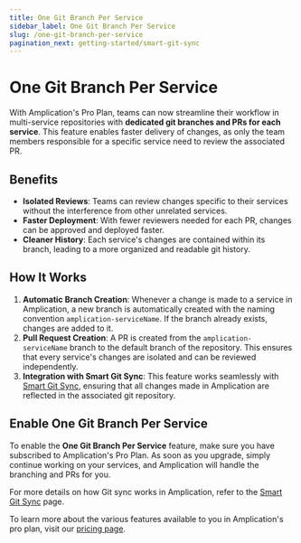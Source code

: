 ```yaml
---
title: One Git Branch Per Service
sidebar_label: One Git Branch Per Service
slug: /one-git-branch-per-service
pagination_next: getting-started/smart-git-sync
---
```


# One Git Branch Per Service

With Amplication's Pro Plan, teams can now streamline their workflow in multi-service repositories with **dedicated git branches and PRs for each service**.
This feature enables faster delivery of changes, as only the team members responsible for a specific service need to review the associated PR.

## Benefits

- **Isolated Reviews**: Teams can review changes specific to their services without the interference from other unrelated services.
- **Faster Deployment**: With fewer reviewers needed for each PR, changes can be approved and deployed faster.
- **Cleaner History**: Each service's changes are contained within its branch, leading to a more organized and readable git history.

## How It Works

1. **Automatic Branch Creation**: Whenever a change is made to a service in Amplication, a new branch is automatically created with the naming convention `amplication-serviceName`. If the branch already exists, changes are added to it.
2. **Pull Request Creation**: A PR is created from the `amplication-serviceName` branch to the default branch of the repository. This ensures that every service's changes are isolated and can be reviewed independently.
3. **Integration with Smart Git Sync**: This feature works seamlessly with [Smart Git Sync](/sync-with-github/), ensuring that all changes made in Amplication are reflected in the associated git repository.

## Enable One Git Branch Per Service

To enable the **One Git Branch Per Service** feature, make sure you have subscribed to Amplication's Pro Plan.
As soon as you upgrade, simply continue working on your services, and Amplication will handle the branching and PRs for you.

For more details on how Git sync works in Amplication, refer to the [Smart Git Sync](/sync-with-github/) page.

To learn more about the various features available to you in Amplication's pro plan, visit our [pricing page](https://amplication.com/pricing).

